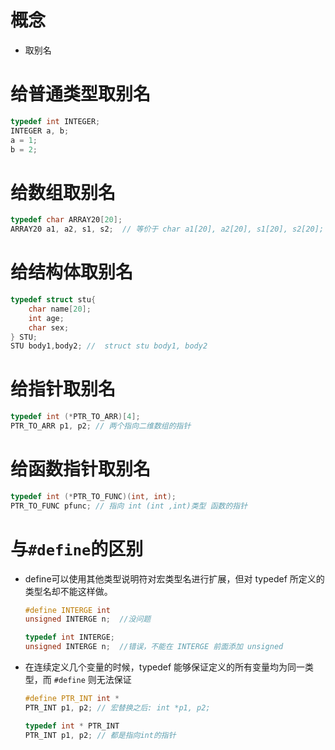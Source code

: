 # 概念
- 取别名

# 给普通类型取别名
```c
typedef int INTEGER;
INTEGER a, b;
a = 1;
b = 2;
```

# 给数组取别名
```c
typedef char ARRAY20[20];
ARRAY20 a1, a2, s1, s2;  // 等价于 char a1[20], a2[20], s1[20], s2[20];
```

# 给结构体取别名
```c
typedef struct stu{
    char name[20];
    int age;
    char sex;
} STU;
STU body1,body2; //  struct stu body1, body2
```

# 给指针取别名
```c
typedef int (*PTR_TO_ARR)[4];
PTR_TO_ARR p1, p2; // 两个指向二维数组的指针
```

# 给函数指针取别名
```c
typedef int (*PTR_TO_FUNC)(int, int);
PTR_TO_FUNC pfunc; // 指向 int (int ,int)类型 函数的指针
```

# 与`#define`的区别
- define可以使用其他类型说明符对宏类型名进行扩展，但对 typedef 所定义的类型名却不能这样做。
    ```c
    #define INTERGE int
    unsigned INTERGE n;  //没问题

    typedef int INTERGE;
    unsigned INTERGE n;  //错误，不能在 INTERGE 前面添加 unsigned
    ```

- 在连续定义几个变量的时候，typedef 能够保证定义的所有变量均为同一类型，而 `#define` 则无法保证
    ```c
    #define PTR_INT int *
    PTR_INT p1, p2; // 宏替换之后: int *p1, p2;

    typedef int * PTR_INT
    PTR_INT p1, p2; // 都是指向int的指针
    ```
